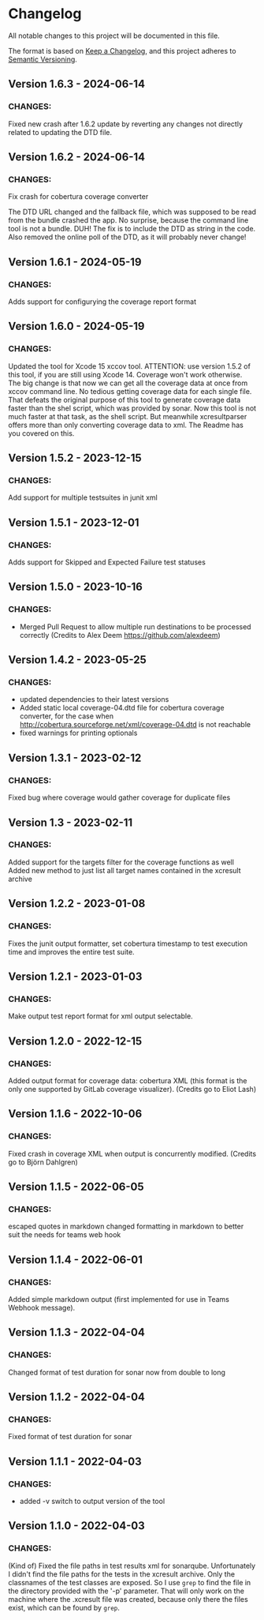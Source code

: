 # Changelog
All notable changes to this project will be documented in this file.

The format is based on [Keep a Changelog](https://keepachangelog.com/en/1.0.0/),
and this project adheres to [Semantic Versioning](https://semver.org/spec/v2.0.0.html).

## Version 1.6.3 - 2024-06-14
### CHANGES:
Fixed new crash after 1.6.2 update by reverting any changes not directly related to updating the DTD file.

## Version 1.6.2 - 2024-06-14
### CHANGES:
Fix crash for cobertura coverage converter

The DTD URL changed and the fallback file, which was supposed to be read from the bundle crashed the app.
No surprise, because the command line tool is not a bundle. DUH!
The fix is to include the DTD as string in the code. Also removed the online poll of the DTD, as it will probably never change!

## Version 1.6.1 - 2024-05-19
### CHANGES:
Adds support for configurying the coverage report format

## Version 1.6.0 - 2024-05-19
### CHANGES:
Updated the tool for Xcode 15 xccov tool. ATTENTION: use version 1.5.2 of this tool, if you are still using Xcode 14. Coverage won't work otherwise.
The big change is that now we can get all the coverage data at once from xccov command line. No tedious getting coverage data for each single file.
That defeats the original purpose of this tool to generate coverage data faster than the shel script, which was provided by sonar. Now this tool is not much faster at that task, as the shell script.
But meanwhile xcresultparser offers more than only converting coverage data to xml. The Readme has you covered on this.

## Version 1.5.2 - 2023-12-15
### CHANGES:
Add support for multiple testsuites in junit xml

## Version 1.5.1 - 2023-12-01
### CHANGES:
Adds support for Skipped and Expected Failure test statuses

## Version 1.5.0 - 2023-10-16
### CHANGES:
- Merged Pull Request to allow multiple run destinations to be processed correctly (Credits to Alex Deem https://github.com/alexdeem)

## Version 1.4.2 - 2023-05-25
### CHANGES:
- updated dependencies to their latest versions
- Added static local coverage-04.dtd file for cobertura coverage converter, for the case when http://cobertura.sourceforge.net/xml/coverage-04.dtd is not reachable
- fixed warnings for printing optionals

## Version 1.3.1 - 2023-02-12
### CHANGES:
Fixed bug where coverage would gather coverage for duplicate files

## Version 1.3 - 2023-02-11
### CHANGES:
Added support for the targets filter for the coverage functions as well
Added new method to just list all target names contained in the xcresult archive

## Version 1.2.2 - 2023-01-08
### CHANGES:
Fixes the junit output formatter, set cobertura timestamp to test execution time and improves the entire test suite.

## Version 1.2.1 - 2023-01-03
### CHANGES:
Make output test report format for xml output selectable.

## Version 1.2.0 - 2022-12-15
### CHANGES:
Added output format for coverage data: cobertura XML (this format is the only one supported by GitLab coverage visualizer). (Credits go to Eliot Lash)

## Version 1.1.6 - 2022-10-06
### CHANGES:
Fixed crash in coverage XML when output is concurrently modified. (Credits go to Björn Dahlgren)

## Version 1.1.5 - 2022-06-05
### CHANGES:
escaped quotes in markdown
changed formatting in markdown to better suit the needs for teams web hook

## Version 1.1.4 - 2022-06-01
### CHANGES:
Added simple markdown output (first implemented for use in Teams Webhook message).

## Version 1.1.3 - 2022-04-04
### CHANGES:
Changed format of test duration for sonar now from double to long

## Version 1.1.2 - 2022-04-04
### CHANGES:
Fixed format of test duration for sonar

## Version 1.1.1 - 2022-04-03
### CHANGES:
- added -v switch to output version of the tool

## Version 1.1.0 - 2022-04-03
### CHANGES:
(Kind of) Fixed the file paths in test results xml for sonarqube.
Unfortunately I didn't find the file paths for the tests in the xcresult archive.
Only the classnames of the test classes are exposed. So I use `grep` to find the
file in the directory provided with the '-p' parameter. That will only work on the machine
where the .xcresult file was created, because only there the files exist, which can be found by `grep`. 
